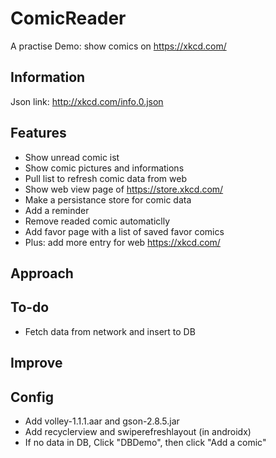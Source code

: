 # ComicReader

A practise Demo: show comics on https://xkcd.com/

## Information

Json link: http://xkcd.com/info.0.json

## Features
* Show unread comic ist
* Show comic pictures and informations
* Pull list to refresh comic data from web
* Show web view page of https://store.xkcd.com/
* Make a persistance store for comic data
* Add a reminder
* Remove readed comic automaticlly
* Add favor page with a list of saved favor comics
* Plus: add more entry for web https://xkcd.com/

## Approach

## To-do
* Fetch data from network and insert to DB

## Improve

## Config
* Add volley-1.1.1.aar and gson-2.8.5.jar
* Add recyclerview and swiperefreshlayout (in androidx)
* If no data in DB, Click "DBDemo", then click "Add a comic"
